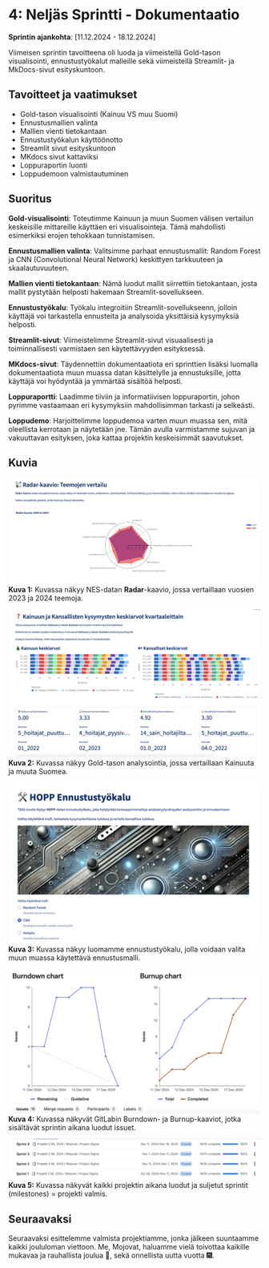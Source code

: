 # **4: Neljäs Sprintti - Dokumentaatio**

**Sprintin ajankohta**: [11.12.2024 - 18.12.2024]

Viimeisen sprintin tavoitteena oli luoda ja viimeistellä Gold-tason visualisointi, ennustustyökalut malleille sekä viimeistellä Streamlit- ja MkDocs-sivut esityskuntoon. 

## **Tavoitteet ja vaatimukset**

 * Gold-tason visualisointi (Kainuu VS muu Suomi)
 * Ennustusmallien valinta
 * Mallien vienti tietokantaan
 * Ennustustyökalun käyttöönotto
 * Streamlit sivut esityskuntoon
 * MKdocs sivut kattaviksi
 * Loppuraportin luonti
 * Loppudemoon valmistautuminen

## **Suoritus**

**Gold-visualisointi**: Toteutimme Kainuun ja muun Suomen välisen vertailun keskeisille mittareille käyttäen eri visualisointeja. Tämä mahdollisti esimerkiksi erojen tehokkaan tunnistamisen.

**Ennustusmallien valinta**: Valitsimme parhaat ennustusmallit: Random Forest ja CNN (Convolutional Neural Network) keskittyen tarkkuuteen ja skaalautuvuuteen.

**Mallien vienti tietokantaan**: Nämä luodut mallit siirrettiin tietokantaan, josta mallit pystytään helposti hakemaan Streamlit-sovellukseen.

**Ennustustyökalu**: Työkalu integroitiin Streamlit-sovellukseenn, jolloin käyttäjä voi tarkastella ennusteita ja analysoida yksittäisiä kysymyksiä helposti.

**Streamlit-sivut**: Viimeistelimme Streamlit-sivut visuaalisesti ja toiminnallisesti varmistaen sen käytettävyyden esityksessä.

**MKdocs-sivut**: Täydennettiin dokumentaatiota eri sprinttien lisäksi luomalla dokumentaatiota muun muassa datan käsittelylle ja ennustuksille, jotta käyttäjä voi hyödyntää ja ymmärtää sisältöä helposti.

**Loppuraportti**: Laadimme tiiviin ja informatiivisen loppuraportin, johon pyrimme vastaamaan eri kysymyksiin mahdollisimman tarkasti ja selkeästi.

**Loppudemo**: Harjoittelimme loppudemoa varten muun muassa sen, mitä oleellista kerrotaan ja näytetään jne. Tämän avulla varmistamme sujuvan ja vakuuttavan esityksen, joka kattaa projektin keskeisimmät saavutukset.

## **Kuvia**

![NES](../images/radar.png)
**Kuva 1:** Kuvassa näkyy NES-datan **Radar**-kaavio, jossa vertaillaan vuosien 2023 ja 2024 teemoja.

![KAINUU VS MUU SUOMI](../images/kainuu_vs_suomi.png)
**Kuva 2:** Kuvassa näkyy Gold-tason analysointia, jossa vertaillaan Kainuuta ja muuta Suomea.

![TOOL](../images/tool.png)
**Kuva 3:** Kuvassa näkyy luomamme ennustustyökalu, jolla voidaan valita muun muassa käytettävä ennustusmalli.

![SPRINTTI 4](../images/sprintti4.png)
**Kuva 4:** Kuvassa näkyvät GitLabin Burndown- ja Burnup-kaaviot, jotka sisältävät sprintin aikana luodut issuet.

![VALMIS PROJEKTI](../images/valmis.png)
**Kuva 5:** Kuvassa näkyvät kaikki projektin aikana luodut ja suljetut sprintit (milestones) = projekti valmis.

## **Seuraavaksi**

Seuraavaksi esittelemme valmista projektiamme, jonka jälkeen suuntaamme kaikki joululoman viettoon. Me, Mojovat, haluamme vielä toivottaa kaikille mukavaa ja rauhallista joulua 🎄, sekä onnellista uutta vuotta 🎆.